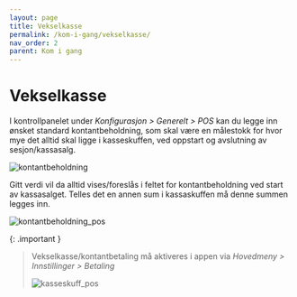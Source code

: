 ```yaml
---
layout: page
title: Vekselkasse
permalink: /kom-i-gang/vekselkasse/
nav_order: 2
parent: Kom i gang
---
```


# Vekselkasse 

I kontrollpanelet under _Konfigurasjon > Generelt > POS_ kan du legge inn ønsket standard kontantbeholdning, som skal være en målestokk for hvor mye det alltid skal ligge i kasseskuffen, ved oppstart og avslutning av sesjon/kassasalg. 

![kontantbeholdning](/pos-doc/assets/images/kontantbeholdning.jpg)

Gitt verdi vil da alltid vises/foreslås i feltet for kontantbeholdning ved start av kassasalget. Telles det en annen sum i kassaskuffen må denne summen legges inn.

![kontantbeholdning_pos](/pos-doc/assets/images/kontantbeholdning_pos.jpg)

{: .important }
> Vekselkasse/kontantbetaling må aktiveres i appen via _Hovedmeny > Innstillinger > Betaling_
>
> ![kasseskuff_pos](/pos-doc/assets/images/dokumentasjon_betaling_kontant.jpg)
